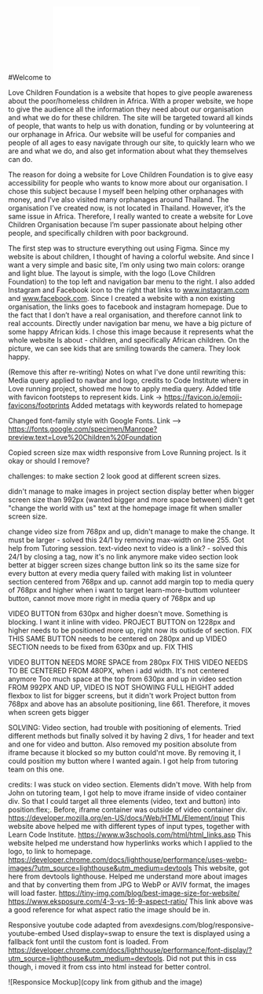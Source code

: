 #Welcome to ![Love Children Foundation](file:///Users/alishaandersson/Desktop/Love-Children-Foundation/index.html)

Love Children Foundation is a website that hopes to give people awareness about the poor/homeless children in Africa. With a proper website, we hope to give the audience all the information they need about our organisation and what we do for these children. The site will be targeted toward all kinds of people, that wants to help us with donation, funding or by volunteering at our orphanage in Africa. Our website will be useful for companies and people of all ages to easy navigate through our site, to quickly learn who we are and what we do, and also get information about what they themselves can do.

The reason for doing a website for Love Children Foundation is to give easy accessibility for people who wants to know more about our organisation. I chose this subject because I myself been helping other orphanages with money, and I’ve also visited many orphanages around Thailand. The organisation I’ve created now, is not located in Thailand. However, it’s the same issue in Africa. Therefore, I really wanted to create a website for Love Children Organisation because I’m super passionate about helping other people, and specifically children with poor background.

The first step was to structure everything out using Figma. Since my website is about children, I thought of having a colorful website. And since I want a very simple and basic site, I’m only using two main colors: orange and light blue. The layout is simple, with the logo (Love Children Foundation) to the top left and navigation bar menu to the right. I also added Instagram and Facebook icon to the right that links to www.instagram.com and www.facebook.com. Since I created a website with a non existing organisation, the links goes to facebook and instagram homepage. Due to the fact that I don’t have a real organisation, and therefore cannot link to real accounts.
Directly under navigation bar menu, we have a big picture of some happy African kids. I chose this image because it represents what the whole website Is about - children, and specifically African children. On the picture, we can see kids that are smiling towards the camera. They look happy.

(Remove this after re-writing)
Notes on what I've done until rewriting this:
Media query applied to navbar and logo, credits to Code Institute where in Love running project, showed me how to apply media query.
Added title with favicon footsteps to represent kids. Link -> https://favicon.io/emoji-favicons/footprints
Added metatags with keywords related to homepage

Changed font-family style with Google Fonts. Link -->
https://fonts.google.com/specimen/Manrope?preview.text=Love%20Children%20Foundation

Copied screen size max width responsive from Love Running project. Is it okay or should I remove?

challenges: to make section 2 look good at different screen sizes.

didn't manage to make images in project section display better when bigger screen size than 992px (wanted bigger and more space between)
didn't get "change the world with us" text at the homepage image fit when smaller screen size.

change video size from 768px and up, didn't manage to make the change. It must be larger - solved this 24/1 by removing max-width on line 255. Got help from Tutoring session.
text-video next to video is a link? - solved this 24/1 by closing a tag, now it's no link anymore
make video section look better at bigger screen sizes
change button link so its the same size for every button at every media query
failed with making list in volunteer section centered from 768px and up.
cannot add margin top to media query of 768px and higher when i want to target learn-more-buttom
volunteer button, cannot move more right in media query of 768px and up

VIDEO BUTTON from 630px and higher doesn't move. Something is blocking. I want it inline with video.
PROJECT BUTTON on 1228px and higher needs to be positioned more up, right now its outisde of section. FIX THIS
SAME BUTTON needs to be centered on 280px and up
VIDEO SECTION needs to be fixed from 630px and up. FIX THIS

VIDEO BUTTON NEEDS MORE SPACE from 280px FIX THIS
VIDEO NEEDS TO BE CENTERED FROM 480PX, when i add width. It's not centered anymore
Too much space at the top from 630px and up in video section
FROM 992PX AND UP, VIDEO IS NOT SHOWING FULL HEIGHT
added flexbox to list for bigger screens, but it didn't work
Project button from 768px and above has an absolute positioning, line 661. Therefore, it moves when screen gets bigger

SOLVING:
Video section, had trouble with positioning of elements. Tried different methods but finally solved it by having 2 divs, 1 for header and text and one for video and button. Also removed my position absolute from iframe because it blocked so my button could'nt move. By removing it, I could position my button where I wanted again. I got help from tutoring team on this one.

credits:
I was stuck on video section. Elements didn't move. With help from John on tutoring team, I got help to move iframe inside of video container div. So that I could target all three elements (video, text and button) into position:flex;. Before, iframe container was outside of video container div.
https://developer.mozilla.org/en-US/docs/Web/HTML/Element/input
This website above helped me with different types of input types, together with Learn Code Institute.
https://www.w3schools.com/html/html_links.asp
This website helped me understand how hyperlinks works which I applied to the logo, to link to homepage.
https://developer.chrome.com/docs/lighthouse/performance/uses-webp-images/?utm_source=lighthouse&utm_medium=devtools
This website, got here from devtools lighthouse. Helped me understand more about images and that by converting them from JPG to WebP or AVIV format, the images will load faster.
https://tiny-img.com/blog/best-image-size-for-website/
https://www.eksposure.com/4-3-vs-16-9-aspect-ratio/
This link above was a good reference for what aspect ratio the image should be in.

Responsive youtube code adapted from avexdesigns.com/blog/responsive-youtube-embed
Used display=swap to ensure the text is displayed using a fallback font until the custom font is loaded. From https://developer.chrome.com/docs/lighthouse/performance/font-display/?utm_source=lighthouse&utm_medium=devtools. Did not put this in css though, i moved it from css into html instead for better control.

<!--Add a photo of how the website looks like on different screen devices-->

![Responsice Mockup](copy link from github and the image)
